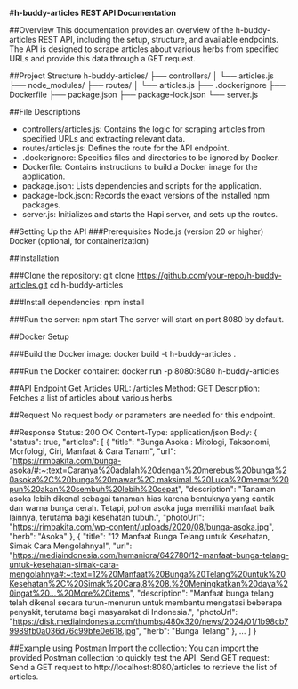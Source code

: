 #__h-buddy-articles REST API Documentation__

##Overview
This documentation provides an overview of the h-buddy-articles REST API, including the setup, structure, and available endpoints. The API is designed to scrape articles about various herbs from specified URLs and provide this data through a GET request.

##Project Structure
h-buddy-articles/
├── controllers/
│   └── articles.js
├── node_modules/
├── routes/
│   └── articles.js
├── .dockerignore
├── Dockerfile
├── package.json
├── package-lock.json
└── server.js

##File Descriptions

- controllers/articles.js: Contains the logic for scraping articles from specified URLs and extracting relevant data.
- routes/articles.js: Defines the route for the API endpoint.
- .dockerignore: Specifies files and directories to be ignored by Docker.
- Dockerfile: Contains instructions to build a Docker image for the application.
- package.json: Lists dependencies and scripts for the application.
- package-lock.json: Records the exact versions of the installed npm packages.
- server.js: Initializes and starts the Hapi server, and sets up the routes.

##Setting Up the API
###Prerequisites
Node.js (version 20 or higher)
Docker (optional, for containerization)

##Installation

###Clone the repository:
git clone https://github.com/your-repo/h-buddy-articles.git
cd h-buddy-articles

###Install dependencies:
npm install

###Run the server:
npm start
The server will start on port 8080 by default.

##Docker Setup

###Build the Docker image:
docker build -t h-buddy-articles .

###Run the Docker container:
docker run -p 8080:8080 h-buddy-articles


##API Endpoint
Get Articles
URL: /articles
Method: GET
Description: Fetches a list of articles about various herbs.

##Request
No request body or parameters are needed for this endpoint.

##Response
Status: 200 OK
Content-Type: application/json
Body:
{
    "status": true,
    "articles": [
        {
            "title": "Bunga Asoka : Mitologi, Taksonomi, Morfologi, Ciri, Manfaat & Cara Tanam",
            "url": "https://rimbakita.com/bunga-asoka/#:~:text=Caranya%20adalah%20dengan%20merebus%20bunga%20asoka%2C%20bunga%20mawar%2C,maksimal.%20Luka%20memar%20pun%20akan%20sembuh%20lebih%20cepat",
            "description": "Tanaman asoka lebih dikenal sebagai tanaman hias karena bentuknya yang cantik dan warna bunga cerah. Tetapi, pohon asoka juga memiliki manfaat baik lainnya, terutama bagi kesehatan tubuh.",
            "photoUrl": "https://rimbakita.com/wp-content/uploads/2020/08/bunga-asoka.jpg",
            "herb": "Asoka"
        },
        {
            "title": "12 Manfaat Bunga Telang untuk Kesehatan, Simak Cara Mengolahnya!",
            "url": "https://mediaindonesia.com/humaniora/642780/12-manfaat-bunga-telang-untuk-kesehatan-simak-cara-mengolahnya#:~:text=12%20Manfaat%20Bunga%20Telang%20untuk%20Kesehatan%2C%20Simak%20Cara,8%208.%20Meningkatkan%20daya%20ingat%20...%20More%20items",
            "description": "Manfaat bunga telang telah dikenal secara turun-menurun untuk membantu mengatasi beberapa penyakit, terutama bagi masyarakat di Indonesia.",
            "photoUrl": "https://disk.mediaindonesia.com/thumbs/480x320/news/2024/01/1b98cb79989fb0a036d76c99bfe0e618.jpg",
            "herb": "Bunga Telang"
        },
        ...
    ]
}


##Example using Postman
Import the collection: You can import the provided Postman collection to quickly test the API.
Send GET request: Send a GET request to http://localhost:8080/articles to retrieve the list of articles.

